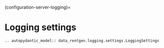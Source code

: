 (configuration-server-logging)=

# Logging settings

```{eval-rst}
.. autopydantic_model:: data_rentgen.logging.settings.LoggingSettings
```
